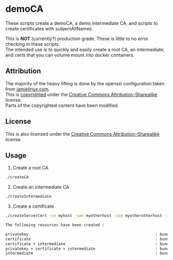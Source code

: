 # demoCA
These scripts create a demoCA, a demo intermediate CA, and scripts to create certificates with subjectAltNames.  
  
This is **NOT** (currently?) production grade. These is little to no error checking in these scripts.  
The intended use is to quickly and easily create a root CA, an intermediate, and certs that you can volume mount into docker containers.

## Attribution
The majority of the heavy lifting is done by the openssl configuration taken from [jamielinux.com](https://jamielinux.com/docs/openssl-certificate-authority/introduction.html).  
This is [copyrighted](https://jamielinux.com/docs/openssl-certificate-authority/copyright.html) under the [Creative Commons Attribution-Sharealike](https://creativecommons.org/licenses/by-sa/4.0/) license.  
Parts of the copyrighted content have been modified.

## License
This is also licensed under the [Creative Commons Attribution-Sharealike](https://creativecommons.org/licenses/by-sa/4.0/) license. 

## Usage

1. Create a root CA
```bash
./createCA
```

2. Create an intermediate CA
```bash
./createIntermediate
```

3. Create a certificate
```bash
./createServerCert -cn myhost -san myotherhost -san myotherotherhost -ip 127.0.0.1

The following resources have been created :

privatekey                                                       : bundles/myhost/key.pem
certificate                                                      : bundles/myhost/cert.pem
certificate + intermediate                                       : bundles/myhost/chain.pem
privatekey + certificate + intermediate                          : bundles/myhost/all-in-one.pem
intermediate                                                     : bundles/myhost/intermediate.pem
```

